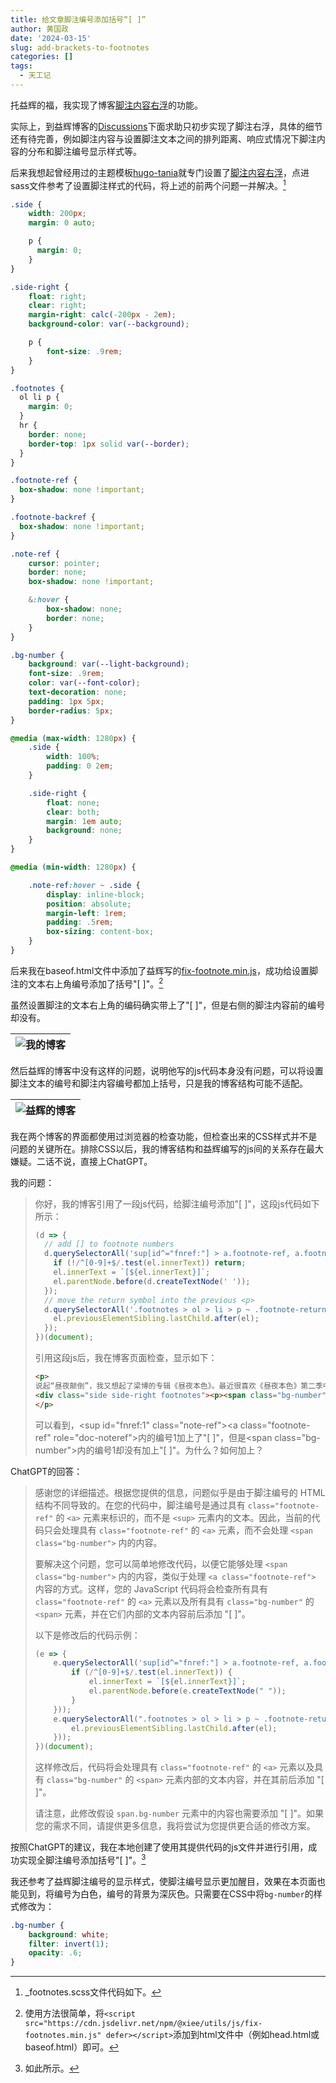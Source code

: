 ```yaml
---
title: 给文章脚注编号添加括号“[ ]”
author: 黄国政
date: '2024-03-15'
slug: add-brackets-to-footnotes
categories: []
tags:
  - 天工记
---
```


<!--more-->

托益辉的福，我实现了博客[脚注内容右浮](https://github.com/yihui/yihui.org/discussions/1561)的功能。

实际上，到益辉博客的[Discussions](https://github.com/yihui/yihui.org/discussions)下面求助只初步实现了脚注右浮，具体的细节还有待完善，例如脚注内容与设置脚注文本之间的排列距离、响应式情况下脚注内容的分布和脚注编号显示样式等。

后来我想起曾经用过的主题模板[hugo-tania](https://github.com/WingLim/hugo-tania)就专门设置了[脚注内容右浮](https://hugo-tania.netlify.app/post/footnote/)，点进sass文件参考了设置脚注样式的代码，将上述的前两个问题一并解决。[^1]

[^1]: _footnotes.scss文件代码如下。

``` _footnotes.scss
.side {
    width: 200px;
    margin: 0 auto;

    p {
      margin: 0;
    }
}

.side-right {
    float: right;
    clear: right;
    margin-right: calc(-200px - 2em);
    background-color: var(--background);

    p {
        font-size: .9rem;
    }
}

.footnotes {
  ol li p {
    margin: 0;
  }
  hr {
    border: none;
    border-top: 1px solid var(--border);
  }
}

.footnote-ref {
  box-shadow: none !important;
}

.footnote-backref {
  box-shadow: none !important;
}

.note-ref {
    cursor: pointer;
    border: none;
    box-shadow: none !important;

    &:hover {
        box-shadow: none;
        border: none;
    }
}

.bg-number {
    background: var(--light-background);
    font-size: .9rem;
    color: var(--font-color);
    text-decoration: none;
    padding: 1px 5px;
    border-radius: 5px;
}

@media (max-width: 1280px) {
    .side {
        width: 100%;
        padding: 0 2em;
    }

    .side-right {
        float: none;
        clear: both;
        margin: 1em auto;
        background: none;
    }
}

@media (min-width: 1280px) {

    .note-ref:hover ~ .side {
        display: inline-block;
        position: absolute;
        margin-left: 1rem;
        padding: .5rem;
        box-sizing: content-box;
    }
}
```

后来我在baseof.html文件中添加了益辉写的[fix-footnote.min.js](https://github.com/yihui/misc.js/blob/main/js/fix-footnote.js)，成功给设置脚注的文本右上角编号添加了括号"[ ]"。[^2]

[^2]: 使用方法很简单，将`<script src="https://cdn.jsdelivr.net/npm/@xiee/utils/js/fix-footnotes.min.js" defer></script>`添加到html文件中（例如head.html或baseof.html）即可。

虽然设置脚注的文本右上角的编码确实带上了"[ ]"，但是右侧的脚注内容前的编号却没有。

|![我的博客](/images/posts/2024/03/03-15-01.png)|
|:-:|

然后益辉的博客中没有这样的问题，说明他写的js代码本身没有问题，可以将设置脚注文本的编号和脚注内容编号都加上括号，只是我的博客结构可能不适配。

|![益辉的博客](/images/posts/2024/03/03-15-02.png)|
|:-:|

我在两个博客的界面都使用过浏览器的检查功能，但检查出来的CSS样式并不是问题的关键所在。排除CSS以后，我的博客结构和益辉编写的js间的关系存在最大嫌疑。二话不说，直接上ChatGPT。

我的问题：

> 你好，我的博客引用了一段js代码，给脚注编号添加"[ ]"，这段js代码如下所示：
>
> ```javascript  
> (d => {  
>   // add [] to footnote numbers  
>   d.querySelectorAll('sup[id^="fnref:"] > a.footnote-ref, a.footnote-ref > sup').forEach(el => {  
>     if (!/^[0-9]+$/.test(el.innerText)) return;  
>     el.innerText = `[${el.innerText}]`;  
>     el.parentNode.before(d.createTextNode(' '));  
>   });  
>   // move the return symbol into the previous <p>  
>   d.querySelectorAll('.footnotes > ol > li > p ~ .footnote-return').forEach(el => {  
>     el.previousElementSibling.lastChild.after(el);  
>   });  
> })(document);
> ```
>
> 引用这段js后，我在博客页面检查，显示如下：
>
> ```html  
> <p>
> 说起“昼夜颠倒”，我又想起了梁博的专辑《昼夜本色》。最近很喜欢《昼夜本色》第二季中的几首歌曲，以及……尤其喜欢王菲的《乘客》和《花事了》 <sup id="fnref:1" class="note-ref"><a class="footnote-ref" role="doc-noteref">[1]</a></sup>
> <div class="side side-right footnotes"><p><span class="bg-number">1</span>《乘客》的粤语版。两首歌的原始版本都是《Going home》。&nbsp;</p></div>。喜欢上《乘客》这首歌，还是因为在公众号人物的文章中看过的一段话：
></p>  
> ```
>
> 可以看到，\<sup id="fnref:1" class="note-ref">\<a class="footnote-ref" role="doc-noteref">内的编号1加上了"[ ]"，但是\<span class="bg-number">内的编号1却没有加上"[ ]"。为什么？如何加上？
>

ChatGPT的回答：

> 感谢您的详细描述。根据您提供的信息，问题似乎是由于脚注编号的 HTML 结构不同导致的。在您的代码中，脚注编号是通过具有 `class="footnote-ref"` 的 `<a>` 元素来标识的，而不是 `<sup>` 元素内的文本。因此，当前的代码只会处理具有 `class="footnote-ref"` 的 `<a>` 元素，而不会处理 `<span class="bg-number">` 内的内容。
>
> 要解决这个问题，您可以简单地修改代码，以便它能够处理 `<span class="bg-number">` 内的内容，类似于处理 `<a class="footnote-ref">` 内容的方式。这样，您的 JavaScript 代码将会检查所有具有 `class="footnote-ref"` 的 `<a>` 元素以及所有具有 `class="bg-number"` 的 `<span>` 元素，并在它们内部的文本内容前后添加 "[ ]"。
>
> 以下是修改后的代码示例：
>
> ```javascript  
> (e => {  
>     e.querySelectorAll('sup[id^="fnref:"] > a.footnote-ref, a.footnote-ref > sup, span.bg-number').forEach((el => {  
>         if (/^[0-9]+$/.test(el.innerText)) {  
>             el.innerText = `[${el.innerText}]`;  
>             el.parentNode.before(e.createTextNode(" "));  
>         }  
>     }));  
>     e.querySelectorAll(".footnotes > ol > li > p ~ .footnote-return").forEach((el => {  
>         el.previousElementSibling.lastChild.after(el);  
>     }));  
> })(document);  
> ```
>
> 这样修改后，代码将会处理具有 `class="footnote-ref"` 的 `<a>` 元素以及具有 `class="bg-number"` 的 `<span>` 元素内部的文本内容，并在其前后添加 "[ ]"。
>
> 请注意，此修改假设 `span.bg-number` 元素中的内容也需要添加 "[ ]"。如果您的需求不同，请提供更多信息，我将尝试为您提供更合适的修改方案。

按照ChatGPT的建议，我在本地创建了使用其提供代码的js文件并进行引用，成功实现全脚注编号添加括号"[ ]"。[^3]

[^3]: 如此所示。

我还参考了益辉脚注编号的显示样式，使脚注编号显示更加醒目，效果在本页面也能见到，将编号为白色，编号的背景为深灰色。只需要在CSS中将`bg-number`的样式修改为：

```CSS
.bg-number {
    background: white;
    filter: invert(1);
    opacity: .6;
}
```

